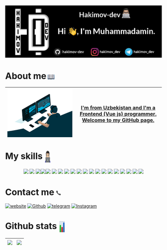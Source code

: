 <!-- Header -->
<p align="center">
   <a href="https://github.com/hakimov-dev"><img src="https://github.com/hakimov-dev/hakimov-dev/blob/main/img/hakimo-dav.jpeg"></a>
</p>

<!-- About me -->
  <h1>About me<a width="6%" href="https://github.com/hakimov-dev"><img width="6%" align="center" src="https://github.com/hakimov-dev/hakimov-dev/blob/main/img/book.png" /></a> </h1>

| <a width="80%" href="https://github.com/hakimov-dev"><img width="120%" align="center" src="https://github.com/hakimov-dev/hakimov-dev/blob/main/img/code.gif" /> </a> | <a href="https://github.com/hakimov-dev"> <h3>I'm from Uzbekistan and I'm a Frontend (Vue  js) programmer. Welcome to my GitHub page.</h3></a> |
| ------------- | ------------- |



<h1 >My skills  <a width="6%" href="https://github.com/hakimov-dev"><img height="40px" width="4%" align="center" src="https://github.com/hakimov-dev/hakimov-dev/blob/main/img/dev.png" /> </h1>

<p align="center">
   <a href="https://www.jetbrains.com/webstorm/"><img src="https://img.icons8.com/external-tal-revivo-color-tal-revivo/60/000000/external-webstorm-an-integrated-development-environment-for-javascript-logo-color-tal-revivo.png"/></a>
   <a href="https://code.visualstudio.com/"><img src="https://img.icons8.com/color/60/000000/visual-studio-code-2019.png"/></a>
 <a href="https://www.w3schools.com/whatis/whatis_html.asp"><img src="https://img.icons8.com/color/60/000000/html-5--v1.png"/></a><a href="https://www.w3schools.com/Css/css_intro.asp"><img src="https://img.icons8.com/color/60/000000/css3.png"/><a><a href="https://getbootstrap.com/"><img src="https://img.icons8.com/color/60/000000/bootstrap.png"/></a>
 <a href="https://daisyui.com/"><img src="https://img.icons8.com/external-vitaliy-gorbachev-flat-vitaly-gorbachev/60/000000/external-daisy-flowers-vitaliy-gorbachev-flat-vitaly-gorbachev.png"/></a>
 <a href="https://sass-lang.com/"><img src="https://img.icons8.com/color/60/000000/sass-avatar.png"/></a>
 <a href="https://www.javascript.com/"><img src="https://img.icons8.com/color/60/000000/javascript--v2.png"/></a>
 <a href="https://gulpjs.com/"><img src="https://img.icons8.com/external-tal-revivo-shadow-tal-revivo/60/000000/external-gulp-an-open-source-javascript-toolkit-by-fractal-innovations-logo-shadow-tal-revivo.png"/></a>
    <a href="https://en.wikipedia.org/wiki/API"><img src="https://img.icons8.com/ios-filled/60/000000/api-settings.png"/></a>
 <a href="https://www.npmjs.com/"><img src="https://img.icons8.com/external-tal-revivo-color-tal-revivo/60/000000/external-npm-a-package-manager-for-the-javascript-programming-language-logo-color-tal-revivo.png"/></a>
 <a href="https://jquery.com/"><img src="https://img.icons8.com/external-tal-revivo-shadow-tal-revivo/60/000000/external-jquery-is-a-javascript-library-designed-to-simplify-html-logo-shadow-tal-revivo.png"/></a>
 <a href="https://v3.vuejs.org/"><img src="https://img.icons8.com/color/60/000000/vue-js.png"/></a>
  <a href="https://www.php.net/"><img src="https://img.icons8.com/officel/60/000000/php-logo.png"/></a>
 <a href="https://wordpress.org/"><img src="https://img.icons8.com/fluent/60/000000/wordpress.png"/></a>
   <a href="https://www.figma.com/"><img src="https://img.icons8.com/color/60/000000/figma--v1.png"/></a>
    <a href="https://nodejs.org/en/"><img src="https://img.icons8.com/fluency/60/000000/node-js.png"/></a>
 <a href="https://git-scm.com/"><img src="https://img.icons8.com/color/60/000000/git.png"/></a>
 <a href="https://github.com/"><img src="https://img.icons8.com/stickers/60/000000/github.png"/></a>
    <a href="https://github.com/hakimov-dev"><img src="https://img.icons8.com/external-tal-revivo-shadow-tal-revivo/60/000000/external-netlify-a-cloud-computing-company-that-offers-hosting-and-serverless-backend-services-for-static-websites-logo-shadow-tal-revivo.png"/></a>
<p>


  <h1>Contact me <a  href="https://github.com/hakimov-dev"><img width="3%" align="center" src="https://github.com/hakimov-dev/hakimov-dev/blob/main/img/phone.png" /></a> </h1>
   
   [![website](https://img.shields.io/badge/-Website-090909?style=for-the-badge&logo=appveyor)](https://https://hakimov.netlify.app/)
 [![Github](https://img.shields.io/badge/-gitHub-090909?style=for-the-badge&logo=gitHub)](https://github.com/hakimov-dev) [![telegram](https://img.shields.io/badge/-Telegram-090909?style=for-the-badge&logo=telegram)](https://t.me/hakimov_dev) [![Instagram](https://img.shields.io/badge/-Instagram-090909?style=for-the-badge&logo=instagram)](https://www.instagram.com/hakimov_dev)

  


  <h1>Github stats <a  href="https://github.com/hakimov-dev"><img width="4%" height="36px" align="center" src="https://github.com/hakimov-dev/hakimov-dev/blob/main/img/bar-chart.png" /></a> </h1>

| <a href="https://github.com/hakimov-dev"><img align="center" src="https://github-readme-stats.vercel.app/api?username=hakimov-dev&show_icons=true&include_all_commits=true&theme=tokyonight&hide_border=true"/></a> | <a href="https://github.com/hakimov-dev"><img align="center" src="https://github-readme-stats.vercel.app/api/top-langs/?username=hakimov-dev&layout=compact&theme=tokyonight&hide_border=true" /></a> |
| ------------- | ------------- |
  

